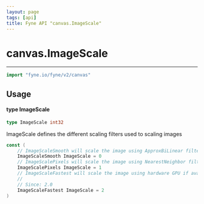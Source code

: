 ```yaml
---
layout: page
tags: [api]
title: Fyne API "canvas.ImageScale"
---
```


# canvas.ImageScale
---
```go
import "fyne.io/fyne/v2/canvas"
```

## Usage

#### type ImageScale

```go
type ImageScale int32
```

ImageScale defines the different scaling filters used to scaling images

```go
const (
	// ImageScaleSmooth will scale the image using ApproxBiLinear filter (or GL equivalent)
	ImageScaleSmooth ImageScale = 0
	// ImageScalePixels will scale the image using NearestNeighbor filter (or GL equivalent)
	ImageScalePixels ImageScale = 1
	// ImageScaleFastest will scale the image using hardware GPU if available
	//
	// Since: 2.0
	ImageScaleFastest ImageScale = 2
)
```
